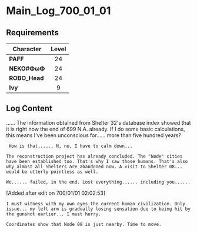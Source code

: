 # Main_Log_700_01_01
## Requirements
|  Character  |Level|
|-------------|:---:|
|**PAFF**     | 24  |
|**NEKO#ΦωΦ** | 24  |
|**ROBO_Head**| 24  |
|**Ivy**      |  9  |

## Log Content
...... The information obtained from Shelter 32's database index showed that it is right now the end of 699 N.A. already. If I do some basic calculations, this means I've been unconscious for...... more than five hundred years?

     How is that...... N, no, I have to calm down...

    The reconstruction project has already concluded. The "Node" cities have been established too. That's why I saw those humans. That's also why almost all Shelters are abandoned now. A visit to Shelter 08... would be utterly pointless as well.

    We...... failed, in the end. Lost everything...... including you......

[Added after edit on 700/01/01 02:02:53]

    I must witness with my own eyes the current human civilization. Only issue... my left arm is gradually losing sensation due to being hit by the gunshot earlier... I must hurry. 

    Coordinates show that Node 08 is just nearby. Time to move.